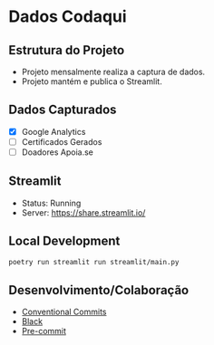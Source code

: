 # Dados Codaqui

## Estrutura do Projeto

- Projeto mensalmente realiza a captura de dados.
- Projeto mantém e publica o Streamlit.

## Dados Capturados

- [X] Google Analytics
- [ ] Certificados Gerados
- [ ] Doadores Apoia.se

## Streamlit

- Status: Running
- Server: https://share.streamlit.io/

## Local Development

```bash
poetry run streamlit run streamlit/main.py
```


## Desenvolvimento/Colaboração

- [Conventional Commits](https://www.conventionalcommits.org/en/v1.0.0/)
- [Black](https://github.com/psf/black)
- [Pre-commit](https://pre-commit.com/)
